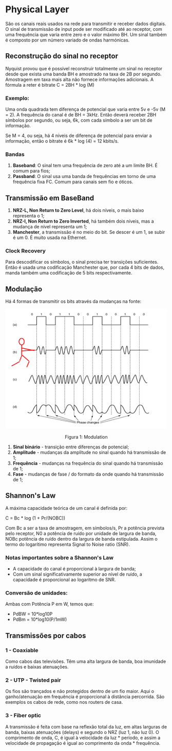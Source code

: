 # Physical Layer

São os canais reais usados na rede para transmitir e receber dados digitais. O sinal de transmissão de input pode ser modificado até ao receptor, com uma frequência que varia entre zero e o valor máximo BH. Um sinal também é composto por um número variado de ondas harmónicas. 

## Reconstrução do sinal no receptor

Nyquist provou que é possível reconstruir totalmente um sinal no receptor desde que exista uma banda BH e amostrado na taxa de 2B por segundo. Amostragem em taxa mais alta não fornece informações adicionais. A fórmula a reter é bitrate C = 2BH * log (M)

### Exemplo:

Uma onda quadrada tem diferença de potencial que varia entre 5v e -5v (M = 2). A frequência do canal é de BH = 3kHz. Então deverá receber 2BH símbolos por segundo, ou seja, 6k, com cada símbolo a ser um bit de informação. 

Se M = 4, ou seja, há 4 níveis de diferença de potencial para enviar a informação, então o bitrate é 6k * log (4) = 12 kbits/s.

### Bandas

1. **Baseband**: O sinal tem uma frequência de zero até a um limite BH. É comum para fios;
2. **Passband**: O sinal usa uma banda de frequências em torno de uma frequência fixa FC. Comum para canais sem fio e óticos.

## Transmissão em BaseBand

1. **NRZ-L, Non Return to Zero Level**, há dois níveis, o mais baixo representa o 1;
2. **NRZ-I, Non Return to Zero Inverted**, há também dois níveis, mas a mudança de nível representa um 1;
3. **Manchester**, a transmissão é no meio do bit. Se descer é um 1, se subir é um 0. É muito usada na Ethernet. 

### Clock Recovery

Para descodificar os símbolos, o sinal precisa ter transições suficientes. Então é usada uma codificação Manchester que, por cada 4 bits de dados, manda também uma codificação de 5 bits respectivamente. 

## Modulação

Há 4 formas de transmitir os bits através da mudanças na fonte:

<p align="center">
    <img src="../Images/Modulation.png">
    <p align="center">Figura 1: Modulation</p>
</p>

1. **Sinal binário** - transição entre diferenças de potencial;
2. **Amplitude** - mudanças da amplitude no sinal quando há transmissão de 1;
3. **Frequência** - mudanças na frequência do sinal quando há transmissão de 1;
4. **Fase** - mudanças de fase / do formato da onde quando há transmissão de 1;

## Shannon's Law

A máxima capacidade teórica de um canal é definida por:

C = Bc * log (1 + Pr/(NOBC))

Com Bc a ser a taxa de amostragem, em símbolos/s, Pr a potência prevista pelo receptor, N0 a potência de ruído por unidade de largura de banda, NOBc potência de ruído dentro da largura de banda estipulada. Assim o termo do logarítimo representa Signal to Noise ratio (SNR). 

### Notas importantes sobre a Shannon's Law

- A capacidade do canal é proporcional à largura de banda;
- Com um sinal significativamente superior ao nível de ruído, a capacidade é proporcional ao logaritmo de SNR. 

### Conversão de unidades:

Ambas com Potência P em W, temos que:
- PdBW = 10*log10P
- PdBm = 10*log10(P/1mW)

## Transmissões por cabos

### 1 - **Coaxiable**

Como cabos das televisões. Têm uma alta largura de banda, boa imunidade a ruídos e baixas atenuações.

### 2 - **UTP - Twisted pair**

Os fios são trançados e não protegidos dentro de um fio maior. Aqui o ganho/atenuação em frequência é proporcional à distância percorrida. São exemplos os cabos de rede, como nos routers de casa. 

### 3 - **Fiber optic**

A transmissão é feita com base na reflexão total da luz, em altas larguras de banda, baixas atenuações (delays) e segundo o NRZ (luz 1, não luz 0). O comprimento de onda, C, é igual à velocidade da luz * período, e assim a velocidade de propagação é igual ao comprimento da onda * frequência. 